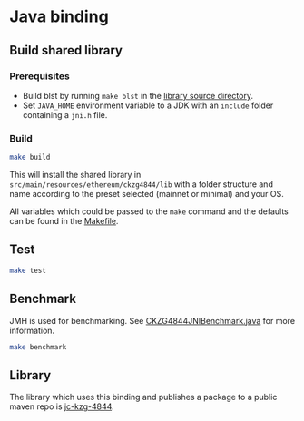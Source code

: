 # Java binding

## Build shared library

### Prerequisites

* Build blst by running `make blst` in the [library source directory](../../src).
* Set `JAVA_HOME` environment variable to a JDK with an `include` folder containing a `jni.h` file.

### Build

```bash
make build
```

This will install the shared library in `src/main/resources/ethereum/ckzg4844/lib` with a folder
structure
and name according to the preset selected (mainnet or minimal) and your OS.

All variables which could be passed to the `make` command and the defaults can be found in
the [Makefile](./Makefile).

## Test

```bash
make test
```

## Benchmark

JMH is used for benchmarking.
See [CKZG4844JNIBenchmark.java](src/jmh/java/ethereum/ckzg4844/CKZG4844JNIBenchmark.java) for more
information.

```bash
make benchmark
```

## Library

The library which uses this binding and publishes a package to a public maven repo
is [jc-kzg-4844](https://github.com/ConsenSys/jc-kzg-4844).